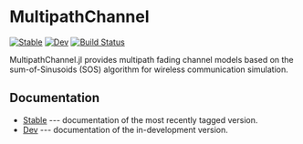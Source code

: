 # MultipathChannel

[![Stable](https://img.shields.io/badge/docs-stable-blue.svg)](https://hassiweb.github.io/MultipathChannel.jl/stable)
[![Dev](https://img.shields.io/badge/docs-dev-blue.svg)](https://hassiweb.github.io/MultipathChannel.jl/dev)
[![Build Status](https://github.com/hassiweb/MultipathChannel.jl/workflows/CI/badge.svg)](https://github.com/hassiweb/MultipathChannel.jl/actions)

MultipathChannel.jl provides multipath fading channel models based on the sum-of-Sinusoids (SOS) algorithm for wireless communication simulation.



## Documentation
- [Stable](https://hassiweb.github.io/MultipathChannel.jl/stable/) --- documentation of the most recently tagged version.
- [Dev](https://hassiweb.github.io/MultipathChannel.jl/dev/) --- documentation of the in-development version.

